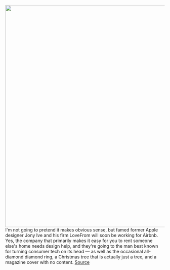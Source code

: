<img src='https://cdn.vox-cdn.com/thumbor/AC9WZTBg-9LTWER8I8GRVZmMg4w=/0x0:747x483/1200x800/filters:focal(315x183:433x301)/cdn.vox-cdn.com/uploads/chorus_image/image/67669475/Sir_Jony_Ive.0.png' width='700px' /><br/>
I'm not going to pretend it makes obvious sense, but famed former Apple designer Jony Ive and his firm LoveFrom will soon be working for Airbnb. Yes, the company that primarily makes it easy for you to rent someone else's home needs design help, and they're going to the man best known for turning consumer tech on its head — as well as the occasional all-diamond diamond ring, a Christmas tree that is actually just a tree, and a magazine cover with no content.
<a href='https://www.theverge.com/2020/10/21/21527824/apple-designer-jony-ive-airbnb-hired-lovefrom'> Source <a/>